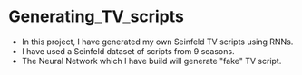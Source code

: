 # Generating_TV_scripts

- In this project, I have generated my own Seinfeld TV scripts using RNNs. 
- I have used a Seinfeld dataset of scripts from 9 seasons. 
- The Neural Network which I have build will generate "fake" TV script.
